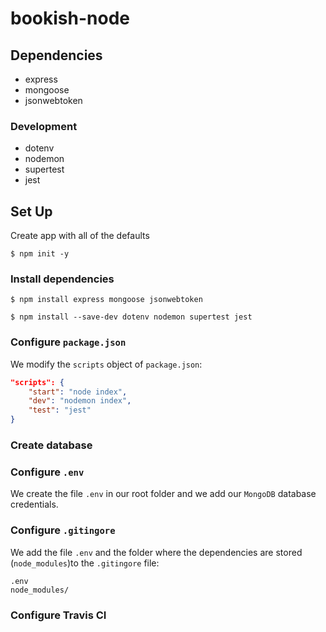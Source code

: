 # bookish-node

## Dependencies

- express
- mongoose
- jsonwebtoken

### Development 

- dotenv
- nodemon
- supertest
- jest

## Set Up

Create app with all of the defaults 

```console
$ npm init -y
```

### Install dependencies

```console 
$ npm install express mongoose jsonwebtoken
```

```console 
$ npm install --save-dev dotenv nodemon supertest jest
```

### Configure `package.json`

We modify the `scripts` object of `package.json`:

```json
"scripts": {
    "start": "node index",
    "dev": "nodemon index",
    "test": "jest"
}
```

### Create database

### Configure `.env`

We create the file `.env` in our root folder and we add our `MongoDB` database credentials.

### Configure `.gitingore`

We add the file `.env` and the folder where the dependencies are stored (`node_modules`)to the `.gitingore` file:

```.gitingore
.env
node_modules/
```

### Configure Travis CI



